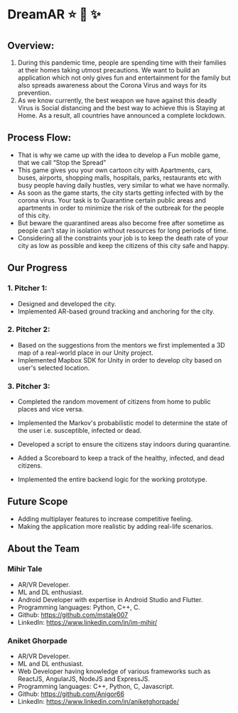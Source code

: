 # DreamAR :star: :star2: :sparkles:
## Overview:
<ol>
<li>During this pandemic time, people are spending time with their families at their homes taking utmost precautions. We want to build an application which not only gives fun and entertainment for the family but also spreads awareness about the Corona Virus and ways for its prevention. </li>
<li>As we know currently, the best weapon we have against this deadly Virus is Social distancing and the best way to achieve this is Staying at Home. As a result, all countries have announced a complete lockdown. </li>
</ol>

## Process Flow:
<ul>
<li>That is why we came up with the idea to develop a Fun mobile game, that we call “Stop the Spread”</li>
<li>This game gives you your own cartoon city with Apartments, cars, buses, airports, shopping malls, hospitals, parks, restaurants etc with busy people having daily hustles, very similar to what we have normally.</li>
<li>As soon as the game starts, the city starts getting infected with by the corona virus. Your task is to Quarantine certain public areas and apartments in order to minimize the risk of the outbreak for the people of this city.</li> 
<li>But beware the quarantined areas also become free after sometime as people can’t stay in isolation without resources for long periods of time. </li>
<li>Considering all the constraints your job is to keep the death rate of your city as low as possible and keep the citizens of this city safe and happy.</li>
</ul>
  
## Our Progress

### 1. Pitcher 1:
* Designed and developed the city.
* Implemented AR-based ground tracking and anchoring for the city. 
### 2. Pitcher 2:
* Based on the suggestions from the mentors we first implemented a 3D map of a real-world place in our Unity project.
* Implemented Mapbox SDK for Unity in order to develop city based on user's selected location.
### 3. Pitcher 3:
* Completed the random movement of citizens from home to public places and vice versa.

* Implemented the Markov's probabilistic model to determine the state of the user i.e. susceptible, infected or dead.
* Developed a script to ensure the citizens stay indoors during quarantine.
* Added a Scoreboard to keep a track of the healthy, infected, and dead citizens.
* Implemented the entire backend logic for the working prototype.

## Future Scope
* Adding multiplayer features to increase competitive feeling.
* Making the application more realistic by adding real-life scenarios.

## About the Team

### Mihir Tale
* AR/VR Developer.
* ML and DL enthusiast.
* Android Developer with expertise in Android Studio and Flutter.
* Programming languages: Python, C++, C.
* Github: https://github.com/mstale007
* LinkedIn: https://www.linkedin.com/in/im-mihir/

### Aniket Ghorpade
* AR/VR Developer.
* ML and DL enthusiast.
* Web Developer having knowledge of various frameworks such as ReactJS, AngularJS, NodeJS and ExpressJS.
* Programming languages: C++, Python, C, Javascript.
* Github: https://github.com/Anigor66
* LinkedIn: https://www.linkedin.com/in/aniketghorpade/
